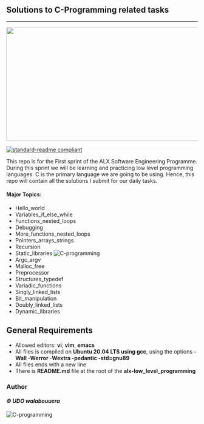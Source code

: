 ## Solutions to C-Programming related tasks
___
<!--![C-programming](https://encrypted-tbn0.gstatic.com/images?q=tbn:ANd9GcTN-GwF6v-KtL0O5FLatYeCnEekhkH9NmxkcQ&usqp=CAU)-->
<img src="https://encrypted-tbn0.gstatic.com/images?q=tbn:ANd9GcTN-GwF6v-KtL0O5FLatYeCnEekhkH9NmxkcQ&usqp=CAU" height="300" width="1000">
<!--![C-programming](https://encrypted-tbn0.gstatic.com/images?q=tbn:ANd9GcTfmV8X-77qSnSrlavouIEpyhASBCrF4bxFwhXq1z0NfvZZmysChvBtazqICk4mdrfnmdk&usqp=CAU)![C-programming](https://encrypted-tbn0.gstatic.com/images?q=tbn:ANd9GcScluXi4qa7OKwnFkdNt049WSKW6-Zoa4HREQ&usqp=CAU)-->

[![standard-readme compliant](https://img.shields.io/badge/readme%20style-standard-brightgreen.svg?style=flat-square)](https://github.com/Innocentsax/standard-readme)

This repo is for the First sprint of the ALX Software Engineering Programme. During this sprint we will be learning and practicing low level programming languages. C is the primary language we are going to be using.
Hence, this repo will contain all the solutions I submit for our daily tasks.

#### Major Topics:
+ Hello_world
+ Variables_if_else_while
+ Functions_nested_loops
+ Debugging
+ More_functions_nested_loops
+ Pointers_arrays_strings
+ Recursion
+ Static_libraries
![C-programming](https://1.bp.blogspot.com/-KYyH6bKJ1Co/XpR7_4mDBKI/AAAAAAAAA0I/fm2jzymlmKwI-0qaiKd7qi0GZ68UVnsMQCLcBGAsYHQ/s1600/highlevellanguage.jpg)
+ Argc_argv
+ Malloc_free
+ Preprocessor
+ Structures_typedef
+ Variadic_functions
+ Singly_linked_lists
+ Bit_manipulation
+ Doubly_linked_lists
+ Dynamic_libraries

## General Requirements
* Allowed editors: **vi**, **vim**, **emacs**
* All files is compiled on **Ubuntu 20.04 LTS using gcc**, using the options **-Wall -Werror -Wextra -pedantic -std=gnu89**
* All files ends with a new line
* There is **README.md** file at the root of the **alx-low_level_programming**

### Author
####  *© UDO walabouuera*

![C-programming](https://encrypted-tbn0.gstatic.com/images?q=tbn:ANd9GcRij-OZjowrq8jTZjo96WIiGeL4BtPvro1IoA&usqp=CAU)
